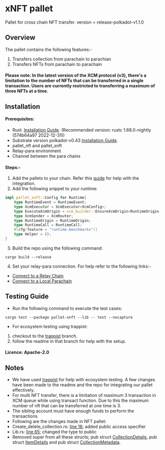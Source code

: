 # xNFT pallet
Pallet for cross chain NFT transfer.
version = release-polkadot-v1.1.0
## Overview
The pallet contains the following features:-
1. Transfers collection from parachain to parachian 
2. Transfers NFTs from parachain to parachain 
#### **Please note:** In the latest version of the XCM protocol (v3), there's a limitation to the number of NFTs that can be transferred in a single transaction. Users are currently restricted to transferring a maximum of three NFTs at a time.
## Installation
#### Prerequisites:
- Rust. [Installation Guide](https://docs.substrate.io/install/). (Recommended version: rustc 1.68.0-nightly (574b64a97 2022-12-31))
- Substrate version polkadot-v0.43 [Installation Guide](https://github.com/paritytech/substrate/tree/polkadot-v0.9.43). 
- pallet_nft and pallet_xnft
- Relay-para environment
- Channel between the para chains
#### Steps:-
1. Add the pallets to your chain. Refer this [guide](https://docs.substrate.io/tutorials/build-application-logic/add-a-pallet/) for help with the integration. 
2. Add the following snippet to your runtime:
```rust
impl pallet_xnft::Config for Runtime{
	type RuntimeEvent = RuntimeEvent;
	type XcmExecutor = XcmExecutor<XcmConfig>;
	type ExecuteXcmOrigin = xcm_builder::EnsureXcmOrigin<RuntimeOrigin, LocalOriginToLocation>;
	type XcmSender = XcmRouter;
	type RuntimeOrigin = RuntimeOrigin;
	type RuntimeCall = RuntimeCall;
	#[cfg(feature = "runtime-benchmarks")]
	type Helper = ();
}
```
3. Build the repo using the following command:
```
cargo build --release
```
4. Set your relay-para connection. For help refer to the following links:-
- [Connect to a Relay Chain](https://docs.substrate.io/reference/how-to-guides/parachains/connect-to-a-relay-chain/)
- [Connect to a Local Parachain](https://docs.substrate.io/tutorials/build-a-parachain/connect-a-local-parachain/)
## Testing Guide
- Run the following command to execute the test cases:
```
cargo test --package pallet-xnft --lib -- test --nocapture 
```
- For ecosystem testing using trappist:
1. checkout to the [trappist](https://github.com/antiers-solutions/xNFT/tree/trappistPara) branch.
2. follow the readme in that branch for help with the setup.
#### Licence: Apache-2.0
## Notes
- We have used [trappist](https://github.com/paritytech/trappist) for help with ecosystem testing. A few changes have been made to the readme and the repo for integrating our pallet effectively.
- For multi NFT transfer, there is a limitation of maximum 3 transaction in XCM queue while using transact function. Due to this the maximum number of nft that can be transferred at one time is 3.
- The sibling account must have enough funds to perform the transactions 
- Following are the changes made in NFT pallet: 
- Create_delete_collection.rs: [line 18](https://github.com/antiers-solutions/xNFT/blob/f4b5a9387a24bfc4be0fd4dc79872a07902a22bb/nfts/src/features/create_delete_collection.rs#L18); added public access specifier
- Lib.rs: [line 65](https://github.com/antiers-solutions/xNFT/blob/f4b5a9387a24bfc4be0fd4dc79872a07902a22bb/nfts/src/lib.rs#L65); changed the type to public
- Removed super from all these structs; pub struct [CollectionDetails](https://github.com/antiers-solutions/xNFT/blob/f4b5a9387a24bfc4be0fd4dc79872a07902a22bb/nfts/src/types.rs#L85), pub struct [ItemDetails](https://github.com/antiers-solutions/xNFT/blob/f4b5a9387a24bfc4be0fd4dc79872a07902a22bb/nfts/src/types.rs#L134) and pub struct [CollectionMetadata](https://github.com/antiers-solutions/xNFT/blob/f4b5a9387a24bfc4be0fd4dc79872a07902a22bb/nfts/src/types.rs#L157).